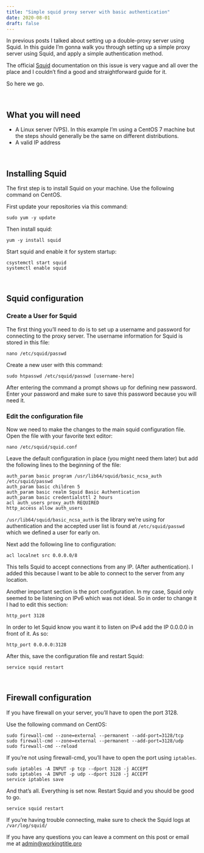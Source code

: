 ```yaml
---
title: "Simple squid proxy server with basic authentication"
date: 2020-08-01
draft: false
---
```


In previous posts I talked about setting up a double-proxy server using Squid. In this guide I’m gonna walk you through setting up a simple proxy server using Squid, and apply a simple authentication method.

The official <a href="http://www.squid-cache.org/">Squid</a> documentation on this issue is very vague and all over the place and I couldn’t find a good and straightforward guide for it.

So here we go.

<br>

## What you will need

<ul>
<li>A Linux server (VPS). In this example I’m using a CentOS 7 machine but the steps should generally be the same on different distributions.</li>
<li>A valid IP address</li>
</ul>

<br>

## Installing Squid

The first step is to install Squid on your machine. Use the following command on CentOS.

First update your repositories via this command:
```
sudo yum -y update
```
Then install squid:
```
yum -y install squid
```
Start squid and enable it for system startup:
```
csystemctl start squid
systemctl enable squid
```

<br>

## Squid configuration

### Create a User for Squid

The first thing you’ll need to do is to set up a username and password for connecting to the proxy server. The username information for Squid is stored in this file:
```
nano /etc/squid/passwd
```
Create a new user with this command:
```
sudo htpasswd /etc/squid/passwd [username-here]
```
After entering the command a prompt shows up for defining new password. Enter your password and make sure to save this password because you will need it.   

### Edit the configuration file

Now we need to make the changes to the main squid configuration file. Open the file with your favorite text editor:
```
nano /etc/squid/squid.conf
```
Leave the default configuration in place (you might need them later) but add the following lines to the beginning of the file:
```
auth_param basic program /usr/lib64/squid/basic_ncsa_auth /etc/squid/passwd
auth_param basic children 5
auth_param basic realm Squid Basic Authentication
auth_param basic credentialsttl 2 hours
acl auth_users proxy_auth REQUIRED
http_access allow auth_users
```

<code>/usr/lib64/squid/basic_ncsa_auth</code> is the library we’re using for authentication and the accepted user list is found at <code>/etc/squid/passwd</code> which we defined a user for early on.

Next add the following line to configuration:
```
acl localnet src 0.0.0.0/8
```
This tells Squid to accept connections from any IP. (After authentication). I added this because I want to be able to connect to the server from any location.

Another important section is the port configuration. In my case, Squid only seemed to be listening on IPv6 which was not ideal. So in order to change it I had to edit this section:
```
http_port 3128
```
In order to let Squid know you want it to listen on IPv4 add the IP 0.0.0.0 in front of it. As so:
```
http_port 0.0.0.0:3128
```
After this, save the configuration file and restart Squid:
```
service squid restart
```
<br>

## Firewall configuration

If you have firewall on your server, you’ll have to open the port 3128.

Use the following command on CentOS:
```
sudo firewall-cmd --zone=external --permanent --add-port=3128/tcp
sudo firewall-cmd --zone=external --permanent --add-port=3128/udp
sudo firewall-cmd --reload
```
If you’re not using firewall-cmd, you’ll have to open the port using <code>iptables</code>.
```
sudo iptables -A INPUT -p tcp --dport 3128 -j ACCEPT
sudo iptables -A INPUT -p udp --dport 3128 -j ACCEPT
service iptables save
```
And that’s all. Everything is set now. Restart Squid and you should be good to go. 
```
service squid restart
```
If you’re having trouble connecting, make sure to check the Squid logs at <code>/var/log/squid/</code>

If you have any questions you can leave a comment on this post or email me at admin@workingtitle.pro